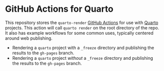 # GitHub Actions for Quarto 

This repository stores the `quarto-render` [GitHub Actions](https://github.com/features/actions) for use with [Quarto](https://quarto.org/) projects. This action will call `quarto render` on the root directory of the repo. It also has example workflows for some common uses, typically centered around web publishing.

* Rendering a `quarto` project with a `_freeze` directory and publishing the results to the `gh-pages` branch.
* Rendering a `quarto` project _without_ a `_freeze` directory and publishing the results to the `gh-pages` branch.
